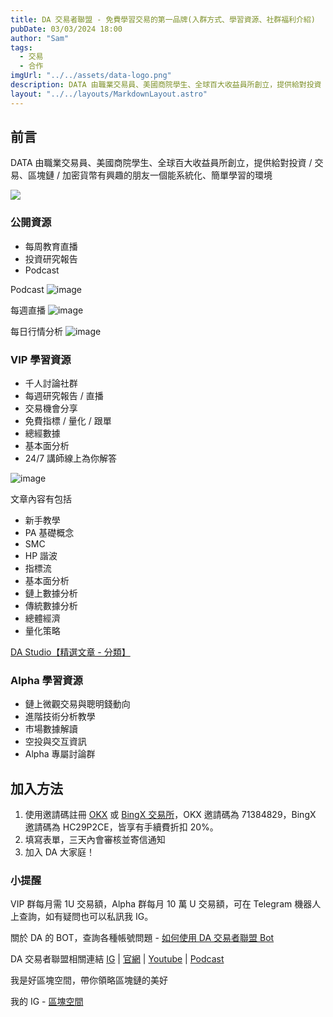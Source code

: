 ```yaml
---
title: DA 交易者聯盟 - 免費學習交易的第一品牌(入群方式、學習資源、社群福利介紹)
pubDate: 03/03/2024 18:00
author: "Sam"
tags:
  - 交易
  - 合作
imgUrl: "../../assets/data-logo.png"
description: DATA 由職業交易員、美國商院學生、全球百大收益員所創立，提供給對投資 / 交易、區塊鏈 / 加密貨幣有興趣的朋友一個能系統化、簡單學習的環境
layout: "../../layouts/MarkdownLayout.astro"
---
```


## 前言

DATA 由職業交易員、美國商院學生、全球百大收益員所創立，提供給對投資 / 交易、區塊鏈 / 加密貨幣有興趣的朋友一個能系統化、簡單學習的環境

![](https://datatw.io/wp-content/uploads/2022/07/data-logo-word-zhtc-landscape-w-offwhite.png)

### 公開資源

- 每周教育直播
- 投資研究報告
- Podcast

Podcast
![image](https://hackmd-prod-images.s3-ap-northeast-1.amazonaws.com/uploads/upload_5185aab58512a33a8ba90d6bdb7a6cda.png?AWSAccessKeyId=AKIA3XSAAW6AWSKNINWO&Expires=1709460261&Signature=bONHceHx5ikG7%2BW5zR8RrP4HsVg%3D)

每週直播
![image](https://hackmd-prod-images.s3-ap-northeast-1.amazonaws.com/uploads/upload_6f6654f470f74b5e1472959147cb0690.png?AWSAccessKeyId=AKIA3XSAAW6AWSKNINWO&Expires=1709460305&Signature=%2B6TICJeQjb2acD03dsqBtcfsJEk%3D)

每日行情分析
![image](https://hackmd-prod-images.s3-ap-northeast-1.amazonaws.com/uploads/upload_830a9cfc274bf3d34d1538ce0374745b.png?AWSAccessKeyId=AKIA3XSAAW6AWSKNINWO&Expires=1709460308&Signature=DuU0uRkv4va4nfa99VQSo89OpDU%3D)

### VIP 學習資源

- 千人討論社群
- 每週研究報告 / 直播
- 交易機會分享
- 免費指標 / 量化 / 跟單
- 總經數據
- 基本面分析
- 24/7 講師線上為你解答

![image](https://hackmd-prod-images.s3-ap-northeast-1.amazonaws.com/uploads/upload_f8ebbd1261e5b9fa9ca0d02626749d95.png?AWSAccessKeyId=AKIA3XSAAW6AWSKNINWO&Expires=1709460330&Signature=eOyA8dAQNjbkEK09Z6qKAsTT8Jc%3D)

文章內容有包括

- 新手教學
- PA 基礎概念
- SMC
- HP 諧波
- 指標流
- 基本面分析
- 鏈上數據分析
- 傳統數據分析
- 總體經濟
- 量化策略

[DA Studio【精選文章 - 分類】](https://hackmd.io/@DATAtw/S10Ae2j0s)

### Alpha 學習資源

- 鏈上微觀交易與聰明錢動向
- 進階技術分析教學
- 市場數據解讀
- 空投與交互資訊
- Alpha 專屬討論群

## 加入方法

1. 使用邀請碼註冊 [OKX](https://www.okx.com/join/71384829) 或 [BingX 交易所](https://bingx.com/invite/MFYFMY)，OKX 邀請碼為 71384829，BingX 邀請碼為 HC29P2CE，皆享有手續費折扣 20%。
2. 填寫表單，三天內會審核並寄信通知
3. 加入 DA 大家庭！

### 小提醒

VIP 群每月需 1U 交易額，Alpha 群每月 10 萬 U 交易額，可在 Telegram 機器人上查詢，如有疑問也可以私訊我 IG。

關於 DA 的 BOT，查詢各種帳號問題 - [如何使用 DA 交易者聯盟 Bot](https://l.datatw.io/bot-user-manual"?)

DA 交易者聯盟相關連結
[IG](https://www.instagram.com/data_dacl) | [官網](https://datatw.io/) | [Youtube](https://www.youtube.com/@dacapitalscom/streams) | [Podcast](https://podcasts.apple.com/tw/podcast/hao-exchange-podcast-%E5%8D%80%E5%A1%8A%E9%8F%88%E6%9C%80-%E5%A5%BD-%E7%9A%84%E7%AF%80%E7%9B%AE/id1653294876)

我是好區塊空間，帶你領略區塊鏈的美好

我的 IG - [區塊空間](https://www.instagram.com/the.blockspace)
